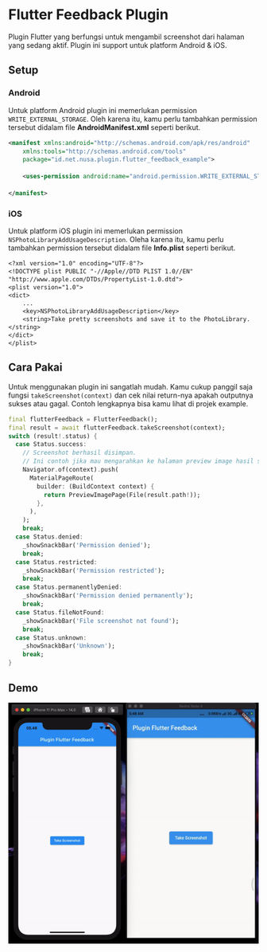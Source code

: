 # Flutter Feedback Plugin

Plugin Flutter yang berfungsi untuk mengambil screenshot dari halaman yang sedang aktif. Plugin ini support untuk platform Android & iOS.

## Setup

### Android

Untuk platform Android plugin ini memerlukan permission `WRITE_EXTERNAL_STORAGE`. Oleh karena itu, kamu perlu tambahkan permission tersebut didalam file **AndroidManifest.xml** seperti berikut.

```xml
<manifest xmlns:android="http://schemas.android.com/apk/res/android"
    xmlns:tools="http://schemas.android.com/tools"
    package="id.net.nusa.plugin.flutter_feedback_example">

    <uses-permission android:name="android.permission.WRITE_EXTERNAL_STORAGE" />
	
</manifest>

```

### iOS

Untuk platform iOS plugin ini memerlukan permission `NSPhotoLibraryAddUsageDescription`. Oleha karena itu, kamu perlu tambahkan permission tersebut didalam file **Info.plist** seperti berikut.

```
<?xml version="1.0" encoding="UTF-8"?>
<!DOCTYPE plist PUBLIC "-//Apple//DTD PLIST 1.0//EN" "http://www.apple.com/DTDs/PropertyList-1.0.dtd">
<plist version="1.0">
<dict>
	...
	<key>NSPhotoLibraryAddUsageDescription</key>
    <string>Take pretty screenshots and save it to the PhotoLibrary.</string>
</dict>
</plist>

```

## Cara Pakai

Untuk menggunakan plugin ini sangatlah mudah. Kamu cukup panggil saja fungsi `takeScreenshot(context)` dan cek nilai return-nya apakah outputnya sukses atau gagal.
Contoh lengkapnya bisa kamu lihat di projek example.

```dart
final flutterFeedback = FlutterFeedback();
final result = await flutterFeedback.takeScreenshot(context);
switch (result!.status) {
  case Status.success:
    // Screenshot berhasil disimpan.
    // Ini contoh jika mau mengarahkan ke halaman preview image hasil screenshot-nya.
    Navigator.of(context).push(
      MaterialPageRoute(
        builder: (BuildContext context) {
          return PreviewImagePage(File(result.path!));
        },
      ),
    );
    break;
  case Status.denied:
    _showSnackbBar('Permission denied');
    break;
  case Status.restricted:
    _showSnackbBar('Permission restricted');
    break;
  case Status.permanentlyDenied:
    _showSnackbBar('Permission denied permanently');
    break;
  case Status.fileNotFound:
    _showSnackbBar('File screenshot not found');
    break;
  case Status.unknown:
    _showSnackbBar('Unknown');
    break;
}
```

## Demo
![Contoh penggunaan plugin](https://github.com/CoderJava/flutter-feedback-plugin/blob/master/screenshot/plugin_demo.gif)
